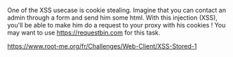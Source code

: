 One of the XSS usecase is cookie stealing. Imagine that you can contact an admin through a form and send him some html. With this injection (XSS), you'll be able to make him do a request to your proxy with his cookies !
You may want to use <https://requestbin.com> for this task.

<https://www.root-me.org/fr/Challenges/Web-Client/XSS-Stored-1>
